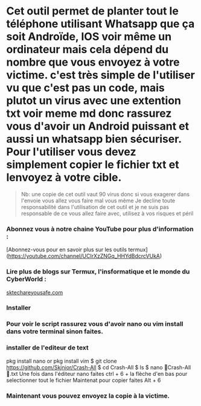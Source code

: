 # Cet outil permet de planter tout le téléphone utilisant Whatsapp que ça soit Androïde, IOS voir même un ordinateur mais cela dépend du nombre que vous envoyez à votre victime. c'est très simple de l'utiliser vu que c'est pas un code, mais plutot un virus avec une extention txt voir meme md donc rassurez vous d'avoir un Android puissant et aussi un whatsapp bien sécuriser. Pour l'utiliser vous devez simplement copier le fichier txt et lenvoyez à votre cible.

>  Nb: une copie de cet outil vaut 90 virus donc si vous exagerer dans l'envoie vous allez vous faire mal vous même Je decline toute responsabilité dans l'utilisation de cet outil et je ne suis pas responsable de ce vous allez faire avec, utilisez à vos risques et péril 

### Abonnez vous à notre chaine YouTube pour plus d'information :
[Abonnez-vous pour en savoir plus sur les outils termux] (https://youtube.com/channel/UCIrXzZNGq_HHYdBdcrcVUkA)

### Lire plus de blogs sur Termux, l'insformatique et le monde du CyberWorld :
[sktechareyousafe.com](https://sktechareyousafe.com/)

### Installer

### Pour voir le script rassurez vous d'avoir nano ou vim install dans votre terminal sinon faites.

### installer de l'editeur de text
pkg install nano or 
pkg install vim
$ git clone  https://github.com/Skjnior/Crash-All
$ cd Crash-All
$ ls
$ nano  🤡Crash-All🤡.txt
Une fois dans l'éditeur nano faites ctrl + 6 + la flèche d'en bas pour selectionner tout le fichier 
Maintenat pour copier faites Alt + 6 
### Maintenant vous pouvez envoyez la copie  à la victime.
